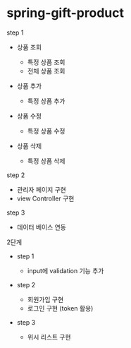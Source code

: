 # spring-gift-product

step 1
- 상품 조회
  - 특정 상품 조회
  - 전체 상품 조회
  
- 상품 추가
  - 특정 상품 추가
  
- 상품 수정
  - 특정 상품 수정

- 상품 삭제
  - 특정 상품 삭제

step 2 
- 관리자 페이지 구현
- view Controller 구현

step 3
- 데이터 베이스 연동

2단계
  - step 1
    - input에 validation 기능 추가

  - step 2
    - 회원가입 구현
    - 로그인 구현 (token 활용)

  - step 3
    - 위시 리스트 구현